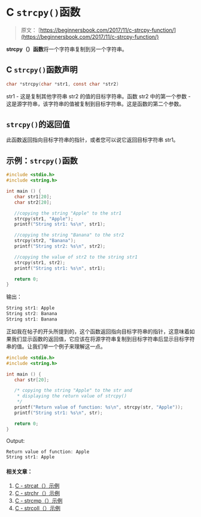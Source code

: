 # C `strcpy()`函数

> 原文： [https://beginnersbook.com/2017/11/c-strcpy-function/](https://beginnersbook.com/2017/11/c-strcpy-function/)

**strcpy（）函数**将一个字符串复制到另一个字符串。

## C `strcpy()`函数声明

```c
char *strcpy(char *str1, const char *str2)
```

str1 - 这是复制其他字符串 str2 的值的目标字符串。函数
str2 中的第一个参数 - 这是源字符串，该字符串的值被复制到目标字符串。这是函数的第二个参数。

## `strcpy()`的返回值

此函数返回指向目标字符串的指针，或者您可以说它返回目标字符串 str1。

## 示例：`strcpy()`函数

```c
#include <stdio.h>
#include <string.h>

int main () {
   char str1[20];
   char str2[20];

   //copying the string "Apple" to the str1
   strcpy(str1, "Apple");
   printf("String str1: %s\n", str1);

   //copying the string "Banana" to the str2
   strcpy(str2, "Banana");
   printf("String str2: %s\n", str2);

   //copying the value of str2 to the string str1
   strcpy(str1, str2); 
   printf("String str1: %s\n", str1);

   return 0;
}
```

输出：

```c
String str1: Apple
String str2: Banana
String str1: Banana
```

正如我在帖子的开头所提到的，这个函数返回指向目标字符串的指针，这意味着如果我们显示函数的返回值，它应该在将源字符串复制到目标字符串后显示目标字符串的值。让我们举一个例子来理解这一点。

```c
#include <stdio.h>
#include <string.h>

int main () {
   char str[20];

   /* copying the string "Apple" to the str and
    * displaying the return value of strcpy()
    */
   printf("Return value of function: %s\n", strcpy(str, "Apple"));
   printf("String str1: %s\n", str);

   return 0;
}
```

Output:

```c
Return value of function: Apple
String str1: Apple
```

#### 相关文章：

1.  [C - strcat（）示例](https://beginnersbook.com/2017/11/c-strcat-function-with-example/)
2.  [C - strchr（）示例](https://beginnersbook.com/2017/11/c-strchr-function/)
3.  [C - strcmp（）示例](https://beginnersbook.com/2017/11/c-strcmp-function/)
4.  [C - strcoll（）示例](https://beginnersbook.com/2017/11/c-strcoll-function/)